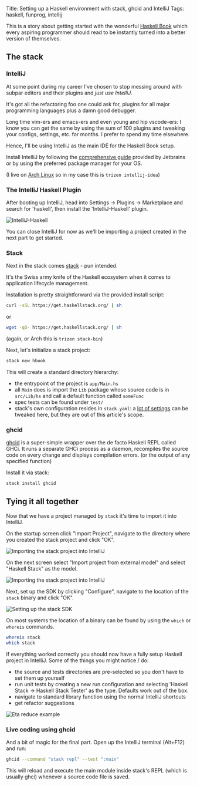 Title: Setting up a Haskell environment with stack, ghcid and IntelliJ
Tags: haskell, funprog, intellij

This is a story about getting started with the wonderful [Haskell Book](https://haskellbook.com/)
which every aspiring programmer should read to be instantly turned into a
better version of themselves.

<!-- PELICAN_END_SUMMARY -->

## The stack

### IntelliJ

At some point during my career I've chosen to stop messing around with subpar
editors and their plugins and _just use IntelliJ_.

It's got all the refactoring foo one could ask for, plugins for all major
programming languages plus a damn good debugger.

Long time vim-ers and emacs-ers and even young and hip vscode-ers:
I know you can get the same by using the sum of 100 plugins and tweaking your
configs, settings, etc. for months. I prefer to spend my time elsewhere.

Hence, I'll be using IntelliJ as the main IDE for the Haskell Book setup.

Install IntelliJ by following the
[comprehensive guide](https://www.jetbrains.com/help/idea/installation-guide.html)
provided by Jetbrains or by using the preferred package manager for your OS.

(I live on [Arch Linux](https://www.archlinux.org/) so in my case this is
`trizen intellij-idea`)

### The IntelliJ Haskell Plugin

After booting up IntelliJ, head into Settings -> Plugins -> Marketplace and
search for 'haskell', then install the 'IntelliJ-Haskell' plugin.

![IntelliJ-Haskell](/images/haskell/intellij_haskell_plugin.png)

You can close IntelliJ for now as we'll be importing a project created
in the next part to get started.

### Stack

Next in the stack comes
[stack](https://docs.haskellstack.org/en/stable/README/) - pun intended.

It's the Swiss army knife of the Haskell ecosystem when it comes to application
lifecycle management.

Installation is pretty straightforward via the provided install script:

```bash
curl -sSL https://get.haskellstack.org/ | sh
```

or

```bash
wget -qO- https://get.haskellstack.org/ | sh
```

(again, or Arch this is `trizen stack-bin`)

Next, let's initialize a stack project:

```bash
stack new hbook
```

This will create a standard directory hierarchy:

* the entrypoint of the project is `app/Main.hs`
* all `Main` does is import the `Lib` package whose source code is in `src/Lib/hs`
and call a default function called `someFunc`
* spec tests can be found under `test/`
* stack's own configuration resides in `stack.yaml`:
a [lot of settings](https://docs.haskellstack.org/en/stable/yaml_configuration/)
can be tweaked here, but they are out of this article's scope.

### ghcid

[ghcid](https://github.com/ndmitchell/ghcid) is a super-simple wrapper over the
de facto Haskell REPL called GHCi. It runs a separate GHCi process as a daemon,
recompiles the source code on every change and displays compilation errors.
(or the output of any specified function)

Install it via stack:

```bash
stack install ghcid
```

## Tying it all together

Now that we have a project managed by `stack` it's time to import it into
IntelliJ.

On the startup screen click "Import Project", navigate to the directory
where you created the stack project and click "OK".

![Importing the stack project into IntelliJ](/images/haskell/intellij_startup_screen.png)

On the next screen select "Import project from external model" and select
"Haskell Stack" as the model.

![Importing the stack project into IntelliJ](/images/haskell/intellij_external_model.png)

Next, set up the SDK by clicking "Configure", navigate to the location of
the `stack` binary and click "OK".

![Setting up the stack SDK](/images/haskell/intellij_stack_sdk.png)

On most systems the location of a binary can be found by using the `which`
or `whereis` commands.

```bash
whereis stack
which stack
```

If everything worked correctly you should now have a fully setup Haskell project
in IntelliJ. Some of the things you might notice / do:

* the source and tests directories are pre-selected so you don't have to set
them up yourself
* run unit tests by creating a new run configuration and selecting 'Haskell Stack -> Haskell Stack Tester' as the type. Defaults work out of the box.
* navigate to standard library function using the normal IntelliJ shortcuts
* get refactor suggestions

![Eta reduce example](/images/haskell/eta_reduce.png)

### Live coding using ghcid

And a bit of magic for the final part. Open up the IntelliJ terminal (Alt+F12)
and run:

```bash
ghcid --command "stack repl" --test ":main"
```

This will reload and execute the main module inside stack's REPL
(which is usually ghci) whenever a source code file is saved.
